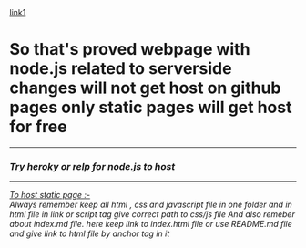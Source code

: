 <html>
  <head>
  </head>
  <body> 
    <a href="views/index.html">link1</a><br />
    <h1>So that's proved webpage with node.js related to serverside changes will not get host on github pages only static pages will get host for free</h1><hr />
    <h3><em>Try heroky or relp for node.js to host<em></h3><hr />
      <p><u>To host static page :- </u><br />
        Always remember keep all html , css and javascript file in one folder and in html file in link or script tag give correct path to css/js file
        And also remeber about index.md file. here keep link to index.html file or use README.md file and give link to html file by anchor tag in it
      </p>
  </body>
</html>
